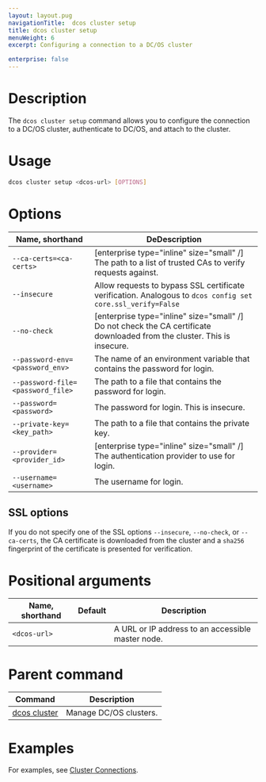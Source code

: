 ```yaml
---
layout: layout.pug
navigationTitle:  dcos cluster setup
title: dcos cluster setup
menuWeight: 6
excerpt: Configuring a connection to a DC/OS cluster

enterprise: false
---
```


# Description
The `dcos cluster setup` command allows you to configure the connection to a DC/OS cluster, authenticate to DC/OS, and attach to the cluster.

# Usage

```bash
dcos cluster setup <dcos-url> [OPTIONS]
```

# Options

| Name, shorthand | DeDescription |
|---------|-------------|
|  `--ca-certs=<ca-certs>` |  [enterprise type="inline" size="small" /] The path to a list of trusted CAs to verify requests against.  |
|  `--insecure` |  Allow requests to bypass SSL certificate verification. Analogous to `dcos config set core.ssl_verify=False`|
|  `--no-check` |  [enterprise type="inline" size="small" /] Do not check the CA certificate downloaded from the cluster. This is insecure. |
|  `--password-env=<password_env>` |  The name of an environment variable that contains the password for login. |
|  `--password-file=<password_file>`  | The path to a file that contains the password for login. |
|  `--password=<password>`  |  The password for login. This is insecure.  |
|  `--private-key=<key_path>`  |  The path to a file that contains the private key.  |
|  `--provider=<provider_id>`  |  [enterprise type="inline" size="small" /] The authentication provider to use for login.  |
|  `--username=<username>`  | The username for login. |

## SSL options

If you do not specify one of the SSL options `--insecure`, `--no-check`, or `--ca-certs`, the CA certificate is downloaded from the cluster and a `sha256` fingerprint of the certificate is presented for verification.

# Positional arguments

| Name, shorthand | Default | Description |
|---------|-------------|-------------|
| `<dcos-url>`   |             | A URL or IP address to an accessible master node. |


# Parent command

| Command | Description |
|---------|-------------|
| [dcos cluster](/1.11/cli/command-reference/dcos-cluster/) | Manage DC/OS clusters. |

# Examples
For examples, see [Cluster Connections](/1.11/administering-clusters/multiple-clusters/cluster-connections/).

